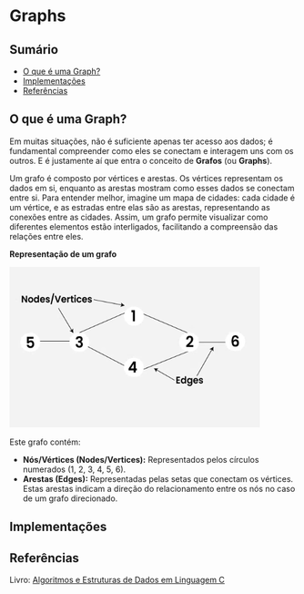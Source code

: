 # Graphs

## Sumário

- [O que é uma Graph?](#o-que-é-uma-graph)
- [Implementações](#implementações)
- [Referências](#referências)

## O que é uma Graph?

Em muitas situações, não é suficiente apenas ter acesso aos dados; é fundamental compreender como eles se conectam e interagem uns com os outros. E é justamente aí que entra o conceito de **Grafos** (ou **Graphs**). 

Um grafo é composto por vértices e arestas. Os vértices representam os dados em si, enquanto as arestas mostram como esses dados se conectam entre si. Para entender melhor, imagine um mapa de cidades: cada cidade é um vértice, e as estradas entre elas são as arestas, representando as conexões entre as cidades. Assim, um grafo permite visualizar como diferentes elementos estão interligados, facilitando a compreensão das relações entre eles.

**Representação de um grafo**

![Grafos](out/image_01.png)

Este grafo contém:
- **Nós/Vértices (Nodes/Vertices):** Representados pelos círculos numerados (1, 2, 3, 4, 5, 6).
- **Arestas (Edges):** Representadas pelas setas que conectam os vértices. Estas arestas indicam a direção do relacionamento entre os nós no caso de um grafo direcionado.


## Implementações

## Referências

Livro: <a href="https://www.grupogen.com.br/livro-algoritmos-e-estruturas-de-dados-em-linguagem-c-andre-backes-editora-ltc-9788521638308">Algoritmos e Estruturas de Dados em Linguagem C</a>